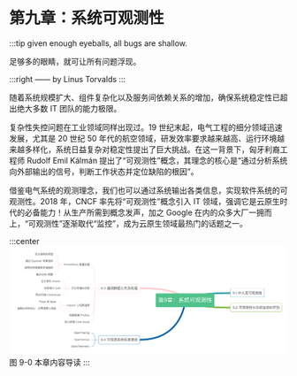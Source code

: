 # 第九章：系统可观测性
:::tip <a/>
given enough eyeballs, all bugs are shallow.

足够多的眼睛，就可让所有问题浮现。

:::right
—— by Linus Torvalds
:::

随着系统规模扩大、组件复杂化以及服务间依赖关系的增加，确保系统稳定性已超出绝大多数 IT 团队的能力极限。

复杂性失控问题在工业领域同样出现过。19 世纪末起，电气工程的细分领域迅速发展，尤其是 20 世纪 50 年代的航空领域，研发效率要求越来越高、运行环境越来越多样化，系统日益复杂对稳定性提出了巨大挑战。在这一背景下，匈牙利裔工程师 Rudolf Emil Kálmán 提出了“可观测性”概念，其理念的核心是“通过分析系统向外部输出的信号，判断工作状态并定位缺陷的根因”。

借鉴电气系统的观测理念，我们也可以通过系统输出各类信息，实现软件系统的可观测性。2018 年，CNCF 率先将“可观测性”概念引入 IT 领域，强调它是云原生时代的必备能力！从生产所需到概念发声，加之 Google 在内的众多大厂一拥而上，“可观测性”逐渐取代“监控”，成为云原生领域最热门的话题之一。

:::center
  ![](../assets/observability.png)<br/>
  图 9-0 本章内容导读
:::